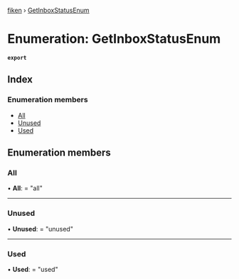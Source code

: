 [fiken](../README.md) › [GetInboxStatusEnum](getinboxstatusenum.md)

# Enumeration: GetInboxStatusEnum

**`export`** 

## Index

### Enumeration members

* [All](getinboxstatusenum.md#all)
* [Unused](getinboxstatusenum.md#unused)
* [Used](getinboxstatusenum.md#used)

## Enumeration members

###  All

• **All**: = "all"

___

###  Unused

• **Unused**: = "unused"

___

###  Used

• **Used**: = "used"
